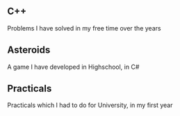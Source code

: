 ## C++ 

Problems I have solved in my free time over the years

## Asteroids

A game I have developed in Highschool, in C#

## Practicals

Practicals which I had to do for University, in my first year
